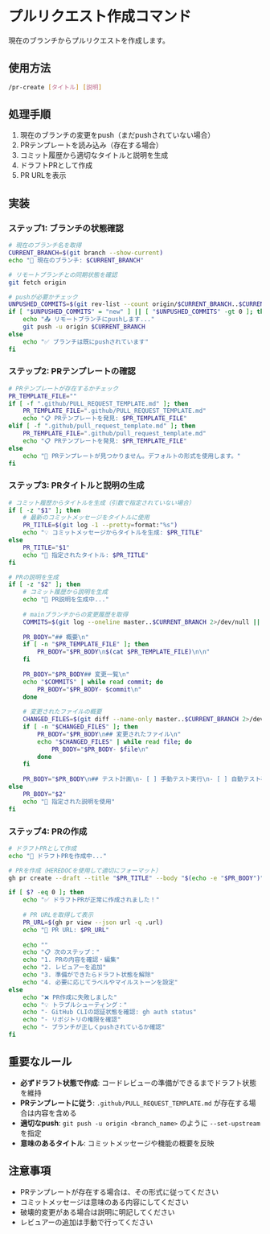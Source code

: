 # プルリクエスト作成コマンド

現在のブランチからプルリクエストを作成します。

## 使用方法
```bash
/pr-create [タイトル] [説明]
```

## 処理手順
1. 現在のブランチの変更をpush（まだpushされていない場合）
2. PRテンプレートを読み込み（存在する場合）
3. コミット履歴から適切なタイトルと説明を生成
4. ドラフトPRとして作成
5. PR URLを表示

## 実装

### ステップ1: ブランチの状態確認
```bash
# 現在のブランチ名を取得
CURRENT_BRANCH=$(git branch --show-current)
echo "🌿 現在のブランチ: $CURRENT_BRANCH"

# リモートブランチとの同期状態を確認
git fetch origin

# pushが必要かチェック
UNPUSHED_COMMITS=$(git rev-list --count origin/$CURRENT_BRANCH..$CURRENT_BRANCH 2>/dev/null || echo "new")
if [ "$UNPUSHED_COMMITS" = "new" ] || [ "$UNPUSHED_COMMITS" -gt 0 ]; then
    echo "📤 リモートブランチにpushします..."
    git push -u origin $CURRENT_BRANCH
else
    echo "✅ ブランチは既にpushされています"
fi
```

### ステップ2: PRテンプレートの確認
```bash
# PRテンプレートが存在するかチェック
PR_TEMPLATE_FILE=""
if [ -f ".github/PULL_REQUEST_TEMPLATE.md" ]; then
    PR_TEMPLATE_FILE=".github/PULL_REQUEST_TEMPLATE.md"
    echo "📋 PRテンプレートを発見: $PR_TEMPLATE_FILE"
elif [ -f ".github/pull_request_template.md" ]; then
    PR_TEMPLATE_FILE=".github/pull_request_template.md"
    echo "📋 PRテンプレートを発見: $PR_TEMPLATE_FILE"
else
    echo "📝 PRテンプレートが見つかりません。デフォルトの形式を使用します。"
fi
```

### ステップ3: PRタイトルと説明の生成
```bash
# コミット履歴からタイトルを生成（引数で指定されていない場合）
if [ -z "$1" ]; then
    # 最新のコミットメッセージをタイトルに使用
    PR_TITLE=$(git log -1 --pretty=format:"%s")
    echo "💡 コミットメッセージからタイトルを生成: $PR_TITLE"
else
    PR_TITLE="$1"
    echo "📝 指定されたタイトル: $PR_TITLE"
fi

# PRの説明を生成
if [ -z "$2" ]; then
    # コミット履歴から説明を生成
    echo "📝 PR説明を生成中..."
    
    # mainブランチからの変更履歴を取得
    COMMITS=$(git log --oneline master..$CURRENT_BRANCH 2>/dev/null || git log --oneline main..$CURRENT_BRANCH 2>/dev/null || git log --oneline -5)
    
    PR_BODY="## 概要\n"
    if [ -n "$PR_TEMPLATE_FILE" ]; then
        PR_BODY="$PR_BODY\n$(cat $PR_TEMPLATE_FILE)\n\n"
    fi
    
    PR_BODY="$PR_BODY## 変更一覧\n"
    echo "$COMMITS" | while read commit; do
        PR_BODY="$PR_BODY- $commit\n"
    done
    
    # 変更されたファイルの概要
    CHANGED_FILES=$(git diff --name-only master..$CURRENT_BRANCH 2>/dev/null || git diff --name-only main..$CURRENT_BRANCH 2>/dev/null || git diff --name-only HEAD~5..HEAD)
    if [ -n "$CHANGED_FILES" ]; then
        PR_BODY="$PR_BODY\n## 変更されたファイル\n"
        echo "$CHANGED_FILES" | while read file; do
            PR_BODY="$PR_BODY- $file\n"
        done
    fi
    
    PR_BODY="$PR_BODY\n## テスト計画\n- [ ] 手動テスト実行\n- [ ] 自動テスト確認\n\n## チェックリスト\n- [ ] コードレビュー準備完了\n- [ ] ドキュメント更新（必要に応じて）\n- [ ] 破壊的変更の確認"
else
    PR_BODY="$2"
    echo "📝 指定された説明を使用"
fi
```

### ステップ4: PRの作成
```bash
# ドラフトPRとして作成
echo "🚀 ドラフトPRを作成中..."

# PRを作成（HEREDOCを使用して適切にフォーマット）
gh pr create --draft --title "$PR_TITLE" --body "$(echo -e "$PR_BODY")"

if [ $? -eq 0 ]; then
    echo "✅ ドラフトPRが正常に作成されました！"
    
    # PR URLを取得して表示
    PR_URL=$(gh pr view --json url -q .url)
    echo "🔗 PR URL: $PR_URL"
    
    echo ""
    echo "📋 次のステップ："
    echo "1. PRの内容を確認・編集"
    echo "2. レビュアーを追加"
    echo "3. 準備ができたらドラフト状態を解除"
    echo "4. 必要に応じてラベルやマイルストーンを設定"
else
    echo "❌ PR作成に失敗しました"
    echo "💡 トラブルシューティング："
    echo "- GitHub CLIの認証状態を確認: gh auth status"
    echo "- リポジトリの権限を確認"
    echo "- ブランチが正しくpushされているか確認"
fi
```

## 重要なルール
- **必ずドラフト状態で作成**: コードレビューの準備ができるまでドラフト状態を維持
- **PRテンプレートに従う**: `.github/PULL_REQUEST_TEMPLATE.md` が存在する場合は内容を含める
- **適切なpush**: `git push -u origin <branch_name>` のように `--set-upstream` を指定
- **意味のあるタイトル**: コミットメッセージや機能の概要を反映

## 注意事項
- PRテンプレートが存在する場合は、その形式に従ってください
- コミットメッセージは意味のある内容にしてください
- 破壊的変更がある場合は説明に明記してください
- レビュアーの追加は手動で行ってください